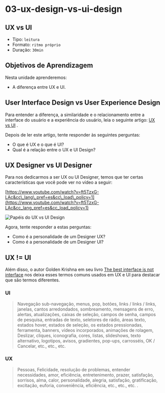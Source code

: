 # 03-ux-design-vs-ui-design

## UX vs UI

* Tipo: `leitura`
* Formato: `ritmo próprio`
* Duração: `30min`

## Objetivos de Aprendizagem

Nesta unidade aprenderemos:

* A diferença entre UX e UI.

## User Interface Design vs User Experience Design

Para entender a diferença, a similaridade e o relacionamento entre a interface do usuário e a experiência do usuário, leia o seguinte artigo: [UX vs UI](http://blog.acantu.com/que-es-ux-y-ui/) .

Depois de ler este artigo, tente responder às seguintes perguntas:

* O que é UX e o que é UI?
* Qual é a relação entre o UX e UI Design?

## UX Designer vs UI Designer

Para nos dedicarmos a ser UX ou UI Designer, temos que ter certas características que você pode ver no vídeo a seguir:

[https://www.youtube.com/watch?v=ft5TzxG-LAc&cc\_lang\_pref=es&cc\_load\_policy=1](https://www.youtube.com/watch?v=ft5TzxG-LAc&cc_lang_pref=es&cc_load_policy=1)

![Pap&#xE9;is do UX vs UI Design](https://camo.githubusercontent.com/c9e2acc628bd6467242742850d6763ca4f55e544/68747470733a2f2f696d672e796f75747562652e636f6d2f76692f667435547a78472d4c41632f302e6a7067)

Agora, tente responder a estas perguntas:

* Como é a personalidade de um Designer UX?
* Como é a personalidade de um Designer UI?

## UX != UI

Além disso, o autor Golden Krishna em seu livro  [The best interface is not interface](http://www.nointerface.com/book/) nos deixa esses termos comuns usados ​​em UX e UI para destacar que são termos diferentes.

### **UI**

> Navegação sub-navegação, menus, pop, botões, links / links / links, janelas, cantos arredondados, sombreamento, mensagens de erro, alertas, atualizações, caixas de seleção, campos de senha, campos de pesquisa, entradas de texto, seletores de rádio, áreas texto, estados hover, estados de seleção, os estados pressionadas, ferramenta, banners, vídeos incorporados, animações de rolagem, Deslizar, cliques, iconografia, cores, listas, slideshows, texto alternativo, logotipos, avisos, gradientes, pop-ups, carrosséis, OK / Cancelar, etc., etc., etc.

### **UX**

> Pessoas, Felicidade, resolução de problemas, entender necessidades, amor, eficiência, entretenimento, prazer, satisfação, sorrisos, alma, calor, personalidade, alegria, satisfação, gratificação, excitação, euforia, conveniência, eficiência, etc., etc., etc. .

